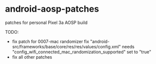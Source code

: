 # android-aosp-patches
patches for personal Pixel 3a AOSP build

TODO:
- fix patch for 0007-mac randomizer fix "android-src/frameworks/base/core/res/res/values/config.xml" needs "config_wifi_connected_mac_randomization_supported" set to "true"
- fix all other patches
